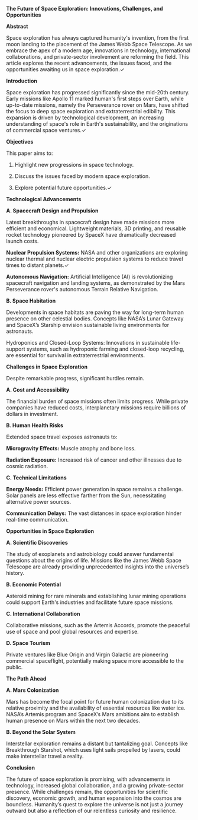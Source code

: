 **The Future of Space Exploration: Innovations, Challenges, and Opportunities**

**Abstract**

Space exploration has always captured humanity's invention, from the first moon landing to the placement of the James Webb Space Telescope. As we embrace the apex of a modern age, innovations in technology, international collaborations, and private-sector involvement are reforming the field. This article explores the recent advancements, the issues faced, and the opportunities awaiting us in space exploration.✓

**Introduction**

Space exploration has progressed significantly since the mid-20th century. Early missions like Apollo 11 marked human's first steps over Earth, while up-to-date missions, namely the Perseverance rover on Mars, have shifted the focus to deep space exploration and extraterrestrial edibility. This expansion  is driven by technological development, an increasing understanding of space's role in Earth's sustainability, and the originations of commercial space ventures.✓

**Objectives**

This paper aims to:

1. Highlight new progressions in space technology.


2. Discuss the issues faced by modern space exploration.


3. Explore potential future opportunities.✓



**Technological Advancements**

**A. Spacecraft Design and Propulsion**

Latest breakthroughs in spacecraft design have made missions more efficient and economical. Lightweight materials, 3D printing, and reusable rocket technology pioneered by SpaceX have dramatically decreased launch costs.

**Nuclear Propulsion Systems:** NASA and other organizations are exploring nuclear thermal and nuclear electric propulsion systems to reduce travel times to distant planets.✓

**Autonomous Navigation:** Artificial Intelligence (AI) is revolutionizing spacecraft navigation and landing systems, as demonstrated by the Mars Perseverance rover's autonomous Terrain Relative Navigation.

**B. Space Habitation**

Developments in space habitats are paving the way for long-term human presence on other celestial bodies. Concepts like NASA’s Lunar Gateway and SpaceX’s Starship envision sustainable living environments for astronauts.

Hydroponics and Closed-Loop Systems: Innovations in sustainable life-support systems, such as hydroponic farming and closed-loop recycling, are essential for survival in extraterrestrial environments.

**Challenges in Space Exploration**

Despite remarkable progress, significant hurdles remain.

**A. Cost and Accessibility**

The financial burden of space missions often limits progress. While private companies have reduced costs, interplanetary missions require billions of dollars in investment.

**B. Human Health Risks**

Extended space travel exposes astronauts to:

**Microgravity Effects:** Muscle atrophy and bone loss.

**Radiation Exposure:** Increased risk of cancer and other illnesses due to cosmic radiation.


**C. Technical Limitations**

**Energy Needs:** Efficient power generation in space remains a challenge. Solar panels are less effective farther from the Sun, necessitating alternative power sources.

**Communication Delays:** The vast distances in space exploration hinder real-time communication.


**Opportunities in Space Exploration**

**A. Scientific Discoveries**

The study of exoplanets and astrobiology could answer fundamental questions about the origins of life. Missions like the James Webb Space Telescope are already providing unprecedented insights into the universe’s history.

**B. Economic Potential**

Asteroid mining for rare minerals and establishing lunar mining operations could support Earth's industries and facilitate future space missions.

**C. International Collaboration**

Collaborative missions, such as the Artemis Accords, promote the peaceful use of space and pool global resources and expertise.

**D. Space Tourism**

Private ventures like Blue Origin and Virgin Galactic are pioneering commercial spaceflight, potentially making space more accessible to the public.

**The Path Ahead**

**A. Mars Colonization**

Mars has become the focal point for future human colonization due to its relative proximity and the availability of essential resources like water ice. NASA’s Artemis program and SpaceX’s Mars ambitions aim to establish human presence on Mars within the next two decades.

**B. Beyond the Solar System**

Interstellar exploration remains a distant but tantalizing goal. Concepts like Breakthrough Starshot, which uses light sails propelled by lasers, could make interstellar travel a reality.

**Conclusion**

The future of space exploration is promising, with advancements in technology, increased global collaboration, and a growing private-sector presence. While challenges remain, the opportunities for scientific discovery, economic growth, and human expansion into the cosmos are boundless. Humanity’s quest to explore the universe is not just a journey outward but also a reflection of our relentless curiosity and resilience.
























































